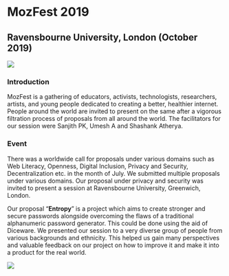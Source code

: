 # MozFest 2019
## Ravensbourne University, London (October 2019)
**![](https://lh3.googleusercontent.com/sTs5eifUPzNfOZ556oB8Jlk6ysulBpVifmd7t_zF_sItLm4og-9nYsOOA058AfeX1TwSmNQ4x3m5ne5Uv_MSMrpQoxgIE5zyL977W7_K52A0AjcereihVFx4ivn8J6wcSwoqdN8t)**
### Introduction
MozFest is a gathering of educators, activists, technologists, researchers, artists, and young people dedicated to creating a better, healthier internet. People around the world are invited to present on the same after a vigorous filtration process of proposals from all around the world. The facilitators for our session were Sanjith PK, Umesh A and Shashank Atherya.

### Event
There was a worldwide call for proposals under various domains such as Web Literacy, Openness, Digital Inclusion, Privacy and Security, Decentralization etc. in the month of July. We submitted multiple proposals under various domains. Our proposal under privacy and security was invited to present a session at Ravensbourne University, Greenwich, London.

Our proposal “**Entropy**” is a project which aims to create stronger and secure passwords alongside overcoming the flaws of a traditional alphanumeric password generator. This could be done using the aid of Diceware. We presented our session to a very diverse group of people from various backgrounds and ethnicity. This helped us gain many perspectives and valuable feedback on our project on how to improve it and make it into a product for the real world.

**![](https://lh4.googleusercontent.com/CupqGjdNn-TbTViqZCzTdZfLyrTE0tsXEuugYbqpqiV4wpl1Ziu7AkGg8S0V-j0lgMf34BvKOO1e9sM4fJ4XbOjXFpaSDXJSgpTBrbh7HYGeT-BsMjQkXJfoAx0ngN6-Y_jorYeN)**
